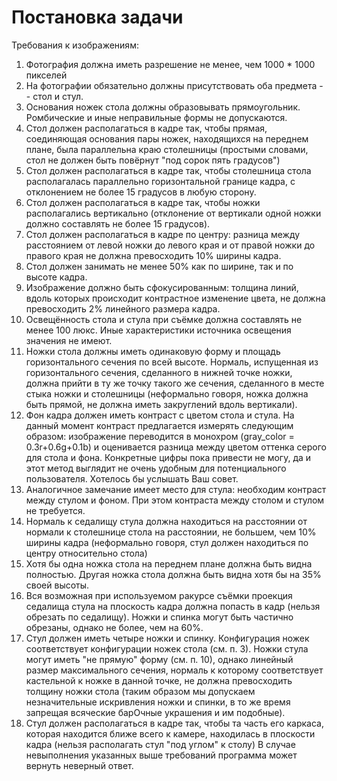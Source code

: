 # Постановка задачи
Требования к изображениям:

1. Фотография должна иметь разрешение не менее, чем 1000 * 1000 пикселей
2. На фотографии обязательно должны присутствовать оба предмета -- стол и стул.
3. Основания ножек стола должны образовывать прямоугольник. Ромбические и иные неправильные формы не допускаются.
3. Стол должен располагаться в кадре так, чтобы прямая, соединяющая основания пары ножек, находящихся на переднем плане, была параллельна краю столешницы (простыми словами, стол не должен быть повёрнут "под сорок пять градусов")
4. Стол должен располагаться в кадре так, чтобы столешница стола располагалась параллельно горизонтальной границе кадра, с отклонением не более 15 градусов в любую сторону.
5. Стол должен располагаться в кадре так, чтобы ножки располагались вертикально (отклонение от вертикали одной ножки должно составлять не более 15 градусов).
6. Стол должен располагаться в кадре по центру: разница между расстоянием от левой ножки до левого края и от правой ножки до правого края не должна превосходить 10% ширины кадра.
7. Стол должен занимать не менее 50% как по ширине, так и по высоте кадра.
8. Изображение должно быть сфокусированным: толщина линий, вдоль которых происходит контрастное изменение цвета, не должна превосходить 2% линейного размера кадра.
9. Освещённость стола и стула при съёмке должна составлять не менее 100 люкс. Иные характеристики источника освещения значения не имеют.
10. Ножки стола должны иметь одинаковую форму и площадь горизонтального сечения по всей высоте. Нормаль, испущенная из горизонтального сечения, сделанного в нижней точке ножки, должна прийти в ту же точку такого же сечения, сделанного в месте стыка ножки и столешницы (неформально говоря, ножка должна быть прямой, не должна иметь закруглений вдоль вертикали).
11. Фон кадра должен иметь контраст с цветом стола и стула. На данный момент контраст предлагается измерять следующим образом: изображение переводится в монохром (gray_color = 0.3r+0.6g+0.1b) и оценивается разница между цветом оттенка серого для стола и фона. Конкретные цифры пока привести не могу, да и этот метод выглядит не очень удобным для потенциального пользователя. Хотелось бы услышать Ваш совет.
12. Аналогичное замечание имеет место для стула: необходим контраст между стулом и фоном. При этом контраста между столом и стулом не требуется.
13. Нормаль к седалищу стула должна находиться на расстоянии от нормали к столешнице стола на расстоянии, не большем, чем 10% ширины кадра (неформально говоря, стул должен находиться по центру относительно стола)
14. Хотя бы одна ножка стола на переднем плане должна быть видна полностью. Другая ножка стола должна быть видна хотя бы на 35% своей высоты.
15. Вся возможная при используемом ракурсе съёмки проекция седалища стула на плоскость кадра должна попасть в кадр (нельзя обрезать по седалищу). Ножки и спинка могут быть частично обрезаны, однако не более, чем на 60%.
16. Стул должен иметь четыре ножки и спинку. Конфигурация ножек соответствует конфигурации ножек стола (см. п. 3). Ножки стула могут иметь "не прямую" форму (см. п. 10), однако линейный размер максимального сечения, нормаль к которому соответствует кастельной к ножке в данной точке, не должна превосходить толщину ножки стола (таким образом мы допускаем незначительные искривления ножки и спинки, в то же время запрещая всяческие барОчные украшения и им подобные).
17. Стул должен располагаться в кадре так, чтобы та часть его каркаса, которая находится ближе всего к камере, находилась в плоскости кадра (нельзя располагать стул "под углом" к столу)
В случае невыполнения указанных выше требований программа может вернуть неверный ответ.

